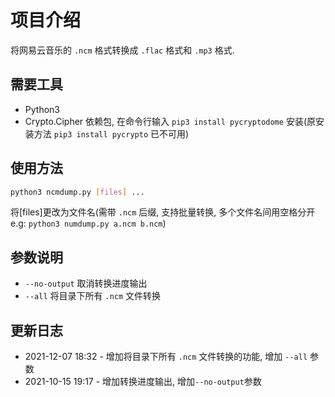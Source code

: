 # 项目介绍

将网易云音乐的 `.ncm` 格式转换成 `.flac` 格式和 `.mp3` 格式. 

## 需要工具

- Python3
- Crypto.Cipher 依赖包, 在命令行输入 `pip3 install pycryptodome` 安装(原安装方法 `pip3 install pycrypto` 已不可用)

## 使用方法

```bash
python3 ncmdump.py [files] ...
```

将[files]更改为文件名(需带 `.ncm` 后缀, 支持批量转换, 多个文件名间用空格分开 e.g: `python3 numdump.py a.ncm b.ncm`)

## 参数说明

* `--no-output` 取消转换进度输出
* `--all` 将目录下所有 `.ncm` 文件转换

## 更新日志

* 2021-12-07 18:32 - 增加将目录下所有 `.ncm` 文件转换的功能, 增加 `--all` 参数 
* 2021-10-15 19:17 - 增加转换进度输出, 增加`--no-output`参数
